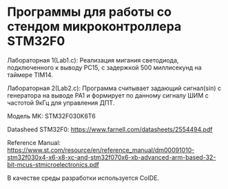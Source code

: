 # Программы для работы со стендом микроконтроллера STM32F0
Лабораторная 1(Lab1.c):
Реализация мигания светодиода, подключенного к выводу PC15, с задержкой 500 миллисекунд на таймере TIM14.

Лабораторная 2(Lab2.c):
Программа считывает задающий сигнал(sin) с генератора на выводе PA1 и формирует по данному сигналу ШИМ с частотой 9кГц для управления ДПТ.

Модель МК: STM32F030K6T6

Datasheed STM32F0:
https://www.farnell.com/datasheets/2554494.pdf

Reference Manual:
https://www.st.com/resource/en/reference_manual/dm00091010-stm32f030x4-x6-x8-xc-and-stm32f070x6-xb-advanced-arm-based-32-bit-mcus-stmicroelectronics.pdf

В качестве среды разработки используется CoIDE.
